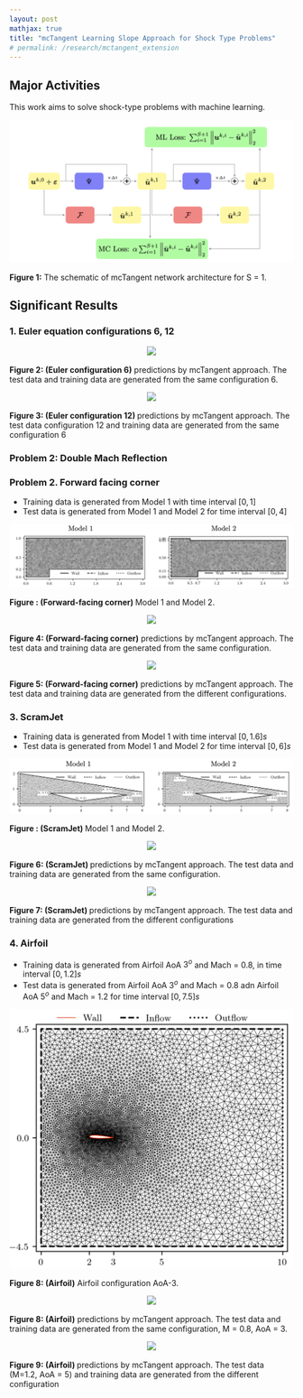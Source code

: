 ```yaml
---
layout: post
mathjax: true
title: "mcTangent Learning Slope Approach for Shock Type Problems"
# permalink: /research/mctangent_extension
---
```


## Major Activities 
This work aims to solve shock-type problems with machine learning.

<p align="center">
<img src="/assets/figures/hainguyen/mctangent_0.png">
<figcaption><b>Figure 1:</b> The schematic of mcTangent network architecture for S = 1.</figcaption>
</p>

## Significant Results
### 1. Euler equation configurations 6, 12

<p align="center">
<img src="/assets/figures/hainguyen/3D_Euler_configuration6.gif">
<figcaption><b>Figure 2: (Euler configuration 6)</b> predictions by mcTangent approach. The test data and training data are generated from the same configuration 6.</figcaption>
</p>

<p align="center">
<img src="/assets/figures/hainguyen/3D_Euler_configuration12.gif">
<figcaption><b>Figure 3: (Euler configuration 12) </b> predictions by mcTangent approach. The test data configuration 12 and training data are generated from the same configuration 6</figcaption>
</p>

### Problem 2: Double Mach Reflection


### Problem 2. Forward facing corner 

- Training data is generated from Model 1 with time interval $[0,1]$
- Test data is generated from Model 1 and Model 2 for time interval $[0, 4]$


<p align="center">
<img src="/assets/figures/hainguyen/2D_Euler_forth_models.png">
<figcaption><b>Figure : (Forward-facing corner) </b> Model 1 and Model 2.</figcaption>
</p>

<p align="center">
<img src="/assets/figures/hainguyen/2D_Euler_forth_same_mesh.gif">
<figcaption><b>Figure 4: (Forward-facing corner)</b> predictions by mcTangent approach. The test data and training data are generated from the same configuration.</figcaption>
</p>

<p align="center">
<img src="/assets/figures/hainguyen/2D_Euler_forth_different_mesh.gif">
<figcaption><b>Figure 5: (Forward-facing corner)</b> predictions by mcTangent approach. The test data and training data are generated from the different configurations.</figcaption>
</p>


### 3. ScramJet

- Training data is generated from Model 1 with time interval $[0,1.6]s$
- Test data is generated from Model 1 and Model 2 for time interval $[0, 6]s$

<p align="center">
<img src="/assets/figures/hainguyen/2D_Euler_scram_jet_models.png">
<figcaption><b>Figure : (ScramJet) </b> Model 1 and Model 2.</figcaption>
</p>

<p align="center">
<img src="/assets/figures/hainguyen/2D_Euler_scram_jet_same_mesh_Mach3.gif">
<figcaption><b>Figure 6: (ScramJet) </b> predictions by mcTangent approach. The test data and training data are generated from the same configuration.</figcaption>
</p>

<p align="center">
<img src="/assets/figures/hainguyen/2D_Euler_scram_jet_different_mesh_Mach3.gif">
<figcaption><b>Figure 7: (ScramJet) </b> predictions by mcTangent approach. The test data and training data are generated from the different configurations </figcaption>
</p>


### 4. Airfoil

- Training data is generated from Airfoil AoA $3^o$ and Mach = 0.8, in time interval $[0,1.2]s$
- Test data is generated from Airfoil AoA $3^o$ and Mach = 0.8 adn Airfoil AoA $5^o$ and Mach = 1.2 for time interval $[0, 7.5]s$

<p align="center">
<img src="/assets/figures/hainguyen/2D_Euler_Airfoil_model.png">
<figcaption><b>Figure 8: (Airfoil)</b> Airfoil configuration AoA-3.</figcaption>
</p>

<p align="center">
<img src="/assets/figures/hainguyen/2D_Euler_Airfoil_Mach08_AoA3.gif">
<figcaption><b>Figure 8: (Airfoil)</b> predictions by mcTangent approach. The test data and training data are generated from the same configuration, M = 0.8, AoA = 3.</figcaption>
</p>

<p align="center">
<img src="/assets/figures/hainguyen/2D_Euler_Airfoil_Mach1p2_AoA5.gif">
<figcaption><b>Figure 9: (Airfoil) </b> predictions by mcTangent approach. The test data (M=1.2, AoA = 5) and training data are generated from the different configuration</figcaption>
</p>

